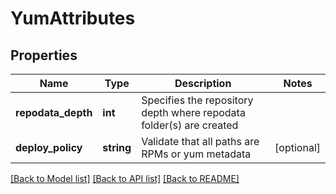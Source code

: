 # YumAttributes

## Properties
Name | Type | Description | Notes
------------ | ------------- | ------------- | -------------
**repodata_depth** | **int** | Specifies the repository depth where repodata folder(s) are created | 
**deploy_policy** | **string** | Validate that all paths are RPMs or yum metadata | [optional] 

[[Back to Model list]](../README.md#documentation-for-models) [[Back to API list]](../README.md#documentation-for-api-endpoints) [[Back to README]](../README.md)


